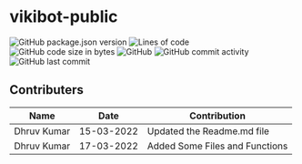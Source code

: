 # vikibot-public
![GitHub package.json version](https://img.shields.io/github/package-json/v/vikixx13/vikibot-public)
![Lines of code](https://img.shields.io/tokei/lines/github/vikixx13/vikibot-public)
![GitHub code size in bytes](https://img.shields.io/github/languages/code-size/vikixx13/vikibot-public)
![GitHub](https://img.shields.io/github/license/vikixx13/vikibot-public)
![GitHub commit activity](https://img.shields.io/github/commit-activity/m/vikixx13/vikibot-public?style=for-the-badge)
![GitHub last commit](https://img.shields.io/github/last-commit/vikixx13/vikibot-public?style=for-the-badge)



## Contributers
|Name | Date | Contribution |
|----|-----|------|
|Dhruv Kumar|15-03-2022| Updated the Readme.md file|
|Dhruv Kumar|17-03-2022| Added Some Files and Functions|

